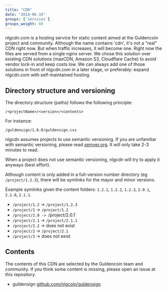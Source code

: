 ```yaml
---
title: "CDN"
date: "2014-06-19"
groups: ['services']
groups_weight: 60
---
```



nlgcdn.com is a hosting service for static content aimed at the Guldencoin project and community.
Although the name contains 'cdn', it's not a "real" CDN right now. But when traffic increases, it will become one.
Right now the files are served from a single nginx server.
We chose this solution over existing CDN solutions (maxCDN, Amazon S3, Cloudflare Cache) to avoid vendor lock-in and keep costs low. We can always add one of those solutions in front of nlgcdn.com in a later stage, or preferably: expand nlgcdn.com with self-maintained hosting.

## Directory structure and versioning

The directory structure (paths) follows the following principle:

`/<projectName>/<version>/<contents>`

For instance:

`/guldensign/1.0.0/guldensign.css`

nlgcdn assumes projects to use semantic versioning. If you are unfamiliar with semantic versioning, please read [semver.org](http://semver.org/). It will only take 2-3 minutes to read.

When a project does not use semantic versioning, nlgcdn will try to apply it anyways (best effort).

Although content is only added in a full-version number directory (eg `/project/1.2.3`), there will be symlinks for the mayor and minor versions.

Example symlinks given the content folders: `1.2.1`, `1.2.2`, `1.2.3`, `2.0.1`, `2.1.0`, `2.1.1`.

 - `/project/1.2` -> `/project/1.2.3`
 - `/project/1` -> `/project/1.2`
 - `/project/2.0 -> `/project/2.0.1`
 - `/project/2.1` -> `/project/2.1.1`
 - `/project/2.2` -> does not exist
 - `/project/2` -> `/project/2.1`
 - `/project/3` -> does not exist

## Contents

The contents of this CDN are selected by the Guldencoin team and community. If you think some content is missing, please open an issue at this repository.

 - guldensign [github.com/nlgcoin/guldensign](github.com/nlgcoin/guldensign)
